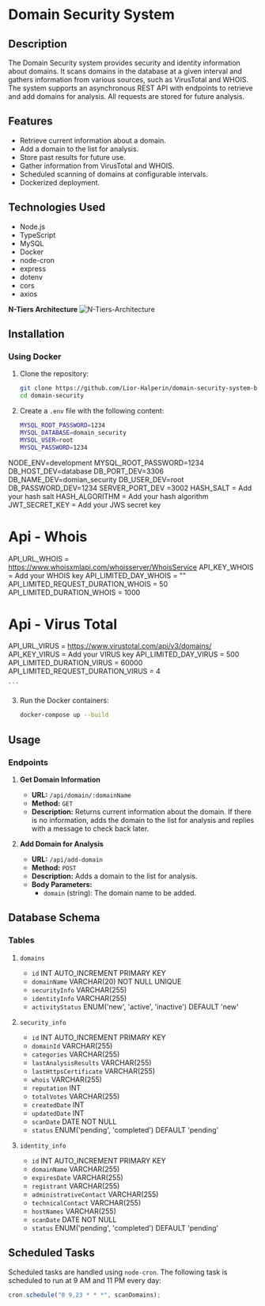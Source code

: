 # Domain Security System

## Description

The Domain Security system provides security and identity information about domains. It scans domains in the database at a given interval and gathers information from various sources, such as VirusTotal and WHOIS. The system supports an asynchronous REST API with endpoints to retrieve and add domains for analysis. All requests are stored for future analysis.

## Features

- Retrieve current information about a domain.
- Add a domain to the list for analysis.
- Store past results for future use.
- Gather information from VirusTotal and WHOIS.
- Scheduled scanning of domains at configurable intervals.
- Dockerized deployment.

## Technologies Used

- Node.js
- TypeScript
- MySQL
- Docker
- node-cron
- express
- dotenv
- cors
- axios

**N-Tiers Architecture** 
![N-Tiers-Architecture](/assets/n-triers-architecture.png)

## Installation

### Using Docker

1. Clone the repository:

    ```sh
    git clone https://github.com/Lior-Halperin/domain-security-system-backend.git
    cd domain-security
    ```

2. Create a `.env` file with the following content:

    ```sh
    MYSQL_ROOT_PASSWORD=1234
    MYSQL_DATABASE=domain_security
    MYSQL_USER=root
    MYSQL_PASSWORD=1234

NODE_ENV=development
MYSQL_ROOT_PASSWORD=1234
DB_HOST_DEV=database
DB_PORT_DEV=3306
DB_NAME_DEV=domian_security
DB_USER_DEV=root
DB_PASSWORD_DEV=1234
SERVER_PORT_DEV =3002
HASH_SALT = Add your hash salt
HASH_ALGORITHM = Add your hash algorithm 
JWT_SECRET_KEY = Add your JWS secret key

# Api - Whois
API_URL_WHOIS = https://www.whoisxmlapi.com/whoisserver/WhoisService
API_KEY_WHOIS = Add your WHOIS key
API_LIMITED_DAY_WHOIS = ""
API_LIMITED_REQUEST_DURATION_WHOIS = 50
API_LIMITED_DURATION_WHOIS = 1000

# Api - Virus Total
API_URL_VIRUS = https://www.virustotal.com/api/v3/domains/
API_KEY_VIRUS = Add your VIRUS key
API_LIMITED_DAY_VIRUS = 500
API_LIMITED_DURATION_VIRUS = 60000
API_LIMITED_REQUEST_DURATION_VIRUS = 4

    ```

3. Run the Docker containers:

    ```sh
    docker-compose up --build
    ```

## Usage

### Endpoints

1. **Get Domain Information**

    - **URL:** `/api/domain/:domainName`
    - **Method:** `GET`
    - **Description:** Returns current information about the domain. If there is no information, adds the domain to the list for analysis and replies with a message to check back later.

2. **Add Domain for Analysis**

    - **URL:** `/api/add-domain`
    - **Method:** `POST`
    - **Description:** Adds a domain to the list for analysis.
    - **Body Parameters:**
        - `domain` (string): The domain name to be added.

## Database Schema

### Tables

1. `domains`
    - `id` INT AUTO_INCREMENT PRIMARY KEY
    - `domainName` VARCHAR(20) NOT NULL UNIQUE
    - `securityInfo` VARCHAR(255)
    - `identityInfo` VARCHAR(255)
    - `activityStatus` ENUM('new', 'active', 'inactive') DEFAULT 'new'

2. `security_info`
    - `id` INT AUTO_INCREMENT PRIMARY KEY
    - `domainId` VARCHAR(255)
    - `categories` VARCHAR(255)
    - `lastAnalysisResults` VARCHAR(255)
    - `lastHttpsCertificate` VARCHAR(255)
    - `whois` VARCHAR(255)
    - `reputation` INT
    - `totalVotes` VARCHAR(255)
    - `createdDate` INT
    - `updatedDate` INT
    - `scanDate` DATE NOT NULL
    - `status` ENUM('pending', 'completed') DEFAULT 'pending'

3. `identity_info`
    - `id` INT AUTO_INCREMENT PRIMARY KEY
    - `domainName` VARCHAR(255)
    - `expiresDate` VARCHAR(255)
    - `registrant` VARCHAR(255)
    - `administrativeContact` VARCHAR(255)
    - `technicalContact` VARCHAR(255)
    - `hostNames` VARCHAR(255)
    - `scanDate` DATE NOT NULL
    - `status` ENUM('pending', 'completed') DEFAULT 'pending'

## Scheduled Tasks

Scheduled tasks are handled using `node-cron`. The following task is scheduled to run at 9 AM and 11 PM every day:

```js
cron.schedule("0 9,23 * * *", scanDomains);
